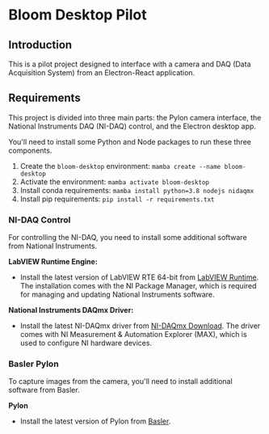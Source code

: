 # Bloom Desktop Pilot

## Introduction
This is a pilot project designed to interface with a camera and DAQ (Data Acquisition System) from an Electron-React application.

## Requirements
This project is divided into three main parts: the Pylon camera interface, the National Instruments DAQ (NI-DAQ) control, and the Electron desktop app.

You'll need to install some Python and Node packages to run these three components.

1. Create the `bloom-desktop` environment: `mamba create --name bloom-desktop`
2. Activate the environment: `mamba activate bloom-desktop`
3. Install conda requirements: `mamba install python=3.8 nodejs nidaqmx`
3. Install pip requirements:
   `pip install -r requirements.txt`

### NI-DAQ Control
For controlling the NI-DAQ, you need to install some additional software from National Instruments.

**LabVIEW Runtime Engine:**
- Install the latest version of LabVIEW RTE 64-bit from [LabVIEW Runtime](https://www.ni.com/en-us/support/downloads/software-products/download.labview-runtime.html#484336). The installation comes with the NI Package Manager, which is required for managing and updating National Instruments software.

**National Instruments DAQmx Driver:**
- Install the latest NI-DAQmx driver from [NI-DAQmx Download](https://www.ni.com/en/support/downloads/drivers/download.ni-daq-mx.html#494676). The driver comes with NI Measurement & Automation Explorer (MAX), which is used to configure NI hardware devices.

### Basler Pylon
To capture images from the camera, you'll need to install additional software from Basler.

**Pylon**
- Install the latest version of Pylon from [Basler](https://www2.baslerweb.com/en/downloads/software-downloads/).
